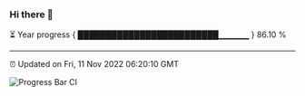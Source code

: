 ### Hi there 👋

⏳ Year progress { █████████████████████████▁▁▁▁▁ } 86.10 %

---

⏰ Updated on Fri, 11 Nov 2022 06:20:10 GMT

![Progress Bar CI](https://github.com/liununu/liununu/workflows/Progress%20Bar%20CI/badge.svg)
